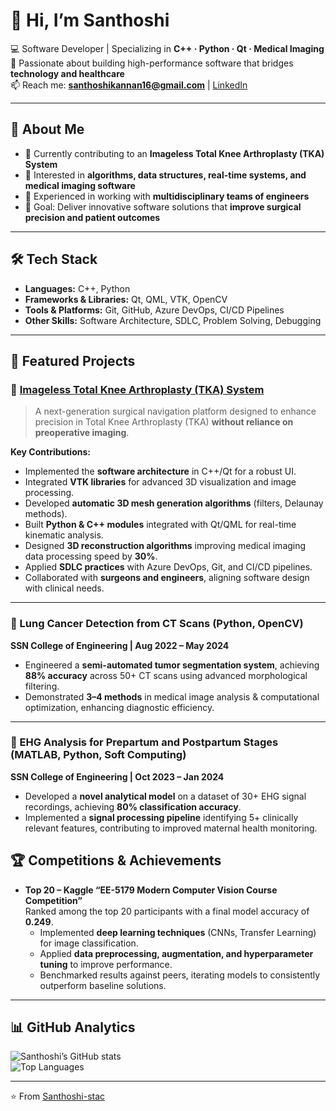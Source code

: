 # 👋 Hi, I’m Santhoshi  

💻 Software Developer | Specializing in **C++ · Python · Qt · Medical Imaging**  
🌱 Passionate about building high-performance software that bridges **technology and healthcare**  
📫 Reach me: **santhoshikannan16@gmail.com** | [LinkedIn](https://www.linkedin.com/in/santhoshik16/)  

---

## 🚀 About Me  
- 🔭 Currently contributing to an **Imageless Total Knee Arthroplasty (TKA) System**  
- 🧩 Interested in **algorithms, data structures, real-time systems, and medical imaging software**  
- 🤝 Experienced in working with **multidisciplinary teams of engineers**  
- 🎯 Goal: Deliver innovative software solutions that **improve surgical precision and patient outcomes**  

---

## 🛠️ Tech Stack  
- **Languages:** C++, Python  
- **Frameworks & Libraries:** Qt, QML, VTK, OpenCV  
- **Tools & Platforms:** Git, GitHub, Azure DevOps, CI/CD Pipelines  
- **Other Skills:** Software Architecture, SDLC, Problem Solving, Debugging  

---

## 📂 Featured Projects  

### 🔹 [Imageless Total Knee Arthroplasty (TKA) System](https://github.com/Santhoshi-stac/TKA)  
> A next-generation surgical navigation platform designed to enhance precision in Total Knee Arthroplasty (TKA) **without reliance on preoperative imaging**.  

**Key Contributions:**  
- Implemented the **software architecture** in C++/Qt for a robust UI.  
- Integrated **VTK libraries** for advanced 3D visualization and image processing.  
- Developed **automatic 3D mesh generation algorithms** (filters, Delaunay methods).  
- Built **Python & C++ modules** integrated with Qt/QML for real-time kinematic analysis.  
- Designed **3D reconstruction algorithms** improving medical imaging data processing speed by **30%**.  
- Applied **SDLC practices** with Azure DevOps, Git, and CI/CD pipelines.  
- Collaborated with **surgeons and engineers**, aligning software design with clinical needs.  

---

### 🔹 Lung Cancer Detection from CT Scans (Python, OpenCV)  
**SSN College of Engineering | Aug 2022 – May 2024**  
- Engineered a **semi-automated tumor segmentation system**, achieving **88% accuracy** across 50+ CT scans using advanced morphological filtering.  
- Demonstrated **3–4 methods** in medical image analysis & computational optimization, enhancing diagnostic efficiency.  

---

### 🔹 EHG Analysis for Prepartum and Postpartum Stages (MATLAB, Python, Soft Computing)  
**SSN College of Engineering | Oct 2023 – Jan 2024**  
- Developed a **novel analytical model** on a dataset of 30+ EHG signal recordings, achieving **80% classification accuracy**.  
- Implemented a **signal processing pipeline** identifying 5+ clinically relevant features, contributing to improved maternal health monitoring.  

## 🏆 Competitions & Achievements  

- **Top 20 – Kaggle “EE-5179 Modern Computer Vision Course Competition”**  
   Ranked among the top 20 participants with a final model accuracy of **0.249**.  
   - Implemented **deep learning techniques** (CNNs, Transfer Learning) for image classification.  
   - Applied **data preprocessing, augmentation, and hyperparameter tuning** to improve performance.  
   - Benchmarked results against peers, iterating models to consistently outperform baseline solutions.  

---


## 📊 GitHub Analytics  
![Santhoshi’s GitHub stats](https://github-readme-stats.vercel.app/api?username=Santhoshi-stac&show_icons=true&theme=tokyonight)  
![Top Languages](https://github-readme-stats.vercel.app/api/top-langs/?username=Santhoshi-stac&layout=compact&theme=tokyonight)  

---

⭐️ From [Santhoshi-stac](https://github.com/Santhoshi-stac)  
